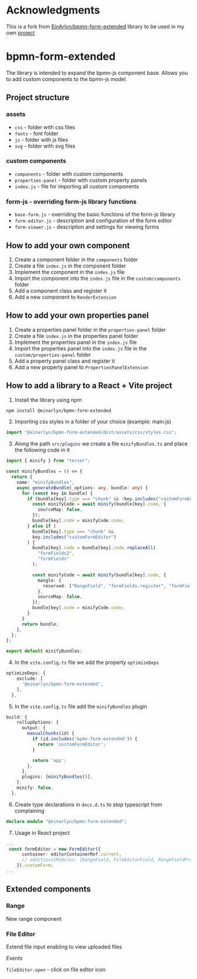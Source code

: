 # Acknowledgments

This is a fork from [EinArlyn/bpmn-form-extended](https://github.com/EinArlyn/bpmn-form-extended) library to be used in my own [project](https://github.com/Pundima-Lakshan/kinetiqBP)

# bpmn-form-extended

The library is intended to expand the bpmn-js component base. Allows you to add custom components to the bpmn-js model.

## Project structure

### assets

- `css` - folder with css files
- `fonts` - font folder
- `js` - folder with js files
- `svg` - folder with svg files

### custom components

- `components` - folder with custom components
- `properties-panel` - folder with custom property panels
- `index.js` - file for importing all custom components

### form-js - overriding form-js library functions

- `base-form.js` - overriding the basic functions of the form-js library
- `form-editor.js` - description and configuration of the form editor
- `form-viewer.js` - description and settings for viewing forms

## How to add your own component

1. Create a component folder in the `components` folder
2. Create a file `index.js` in the component folder
3. Implement the component in the `index.js` file
4. Import the component into the `index.js` file in the `custom/components` folder
5. Add a component class and register it
6. Add a new component to `RenderExtension`

## How to add your own properties panel

1. Create a properties panel folder in the `properties-panel` folder
2. Create a file `index.js` in the properties panel folder
3. Implement the properties panel in the `index.js` file
4. Import the properties panel into the `index.js` file in the `custom/properties-panel` folder
5. Add a property panel class and register it
6. Add a new property panel to `PropertiesPanelExtension`

## How to add a library to a React + Vite project

1. Install the library using npm

```bash
npm install @einarlyn/bpmn-form-extended
```

2. Importing css styles in a folder of your choice (example: main.js)

```javascript
import "@einarlyn/bpmn-form-extended/dist/assets/css/styles.css";
```

3. Along the path `src/plugins` we create a file `minifyBundles.ts` and place the following code in it

```typescript
import { minify } from "terser";

const minifyBundles = () => {
  return {
    name: "minifyBundles",
    async generateBundle(_options: any, bundle: any) {
      for (const key in bundle) {
        if (bundle[key].type === "chunk" && !key.includes("customFormEditor")) {
          const minifyCode = await minify(bundle[key].code, {
            sourceMap: false,
          });
          bundle[key].code = minifyCode.code;
        } else if (
          bundle[key].type === "chunk" &&
          key.includes("customFormEditor")
        ) {
          bundle[key].code = bundle[key].code.replaceAll(
            "formFields2",
            "formFields"
          );

          const minifyCode = await minify(bundle[key].code, {
            mangle: {
              reserved: ["RangeField", "formFields.register", "formFields"],
            },
            sourceMap: false,
          });
          bundle[key].code = minifyCode.code;
        }
      }
      return bundle;
    },
  };
};

export default minifyBundles;
```

4. In the `vite.config.ts` file we add the property `optimizeDeps`

```typescript
optimizeDeps: {
    exclude: [
      '@einarlyn/bpmn-form-extended',
    ],
  },
```

5. In the `vite.config.ts` file add the `minifyBundles` plugin

```typescript
build: {
    rollupOptions: {
      output: {
        manualChunks(id) {
          if (id.includes('bpmn-form-extended')) {
            return 'customFormEditor';
          }

          return 'app';
        },
      },
      plugins: [minifyBundles()],
    },
    minify: false,
  },
```

6. Create type declarations in `decs.d.ts` to stop typescript from complaining

```typescript
declare module "@einarlyn/bpmn-form-extended";
```

7. Usage in React project

```typescript
...
 const formEditor = new FormEditor({
      container: editorContainerRef.current,
      // additionalModules: [RangeField, FileEditorField, RangeFieldPropertiesProvider],
    }).customForm;
...
```

## Extended components

### Range

New range component

### File Editor

Extend file input enabling to view uploaded files

_Events_

`fileEditor.open` - click on file editor icon
